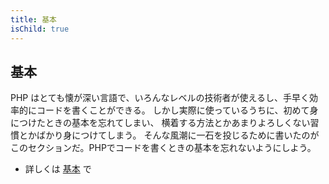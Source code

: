 ```yaml
---
title: 基本
isChild: true
---
```


## 基本

PHP はとても懐が深い言語で、いろんなレベルの技術者が使えるし、手早く効率的にコードを書くことができる。
しかし実際に使っているうちに、初めて身につけたときの基本を忘れてしまい、
横着する方法とかあまりよろしくない習慣とかばかり身につけてしまう。
そんな風潮に一石を投じるために書いたのがこのセクションだ。PHPでコードを書くときの基本を忘れないようにしよう。

* 詳しくは [基本](/pages/The-Basics.html) で
